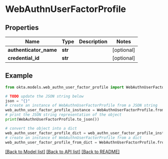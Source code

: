 # WebAuthnUserFactorProfile


## Properties

Name | Type | Description | Notes
------------ | ------------- | ------------- | -------------
**authenticator_name** | **str** |  | [optional] 
**credential_id** | **str** |  | [optional] 

## Example

```python
from okta.models.web_authn_user_factor_profile import WebAuthnUserFactorProfile

# TODO update the JSON string below
json = "{}"
# create an instance of WebAuthnUserFactorProfile from a JSON string
web_authn_user_factor_profile_instance = WebAuthnUserFactorProfile.from_json(json)
# print the JSON string representation of the object
print(WebAuthnUserFactorProfile.to_json())

# convert the object into a dict
web_authn_user_factor_profile_dict = web_authn_user_factor_profile_instance.to_dict()
# create an instance of WebAuthnUserFactorProfile from a dict
web_authn_user_factor_profile_from_dict = WebAuthnUserFactorProfile.from_dict(web_authn_user_factor_profile_dict)
```
[[Back to Model list]](../README.md#documentation-for-models) [[Back to API list]](../README.md#documentation-for-api-endpoints) [[Back to README]](../README.md)



